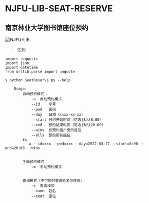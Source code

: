 # NJFU-LIB-SEAT-RESERVE
## 南京林业大学图书馆座位预约

![NJFU-LIB](https://lib.njfu.edu.cn/DFS//template/968//images/logonew.png)

> 依赖

    import requests
    import json
    import datetime
    from urllib.parse import unquote

```shell
$ python SeatReserve.py --help
```

```shell
	Usage:
		自动预约模式：
			-a	自动预约模式
			--id	学号
			--pwd	密码
			--day	日期（xxxx-xx-xx）
			--start	预约开始时间（可选|默认8:00）
			--end	预约结束时间（可选|默认20:00）
			--wins	仅预约窗户旁的座位
			--alls	预约所有座位
		Ex:
		  -a --id=xxx --pwd=xxx --day=2022-03-27 --start=8:00 --end=20:00 --wins


		手动预约模式：
			-m	手动预约模式


		查询模式（不可同时查询姓名与座位）：
			-s	查询模式
			--name	姓名
			--seat	座位
```
